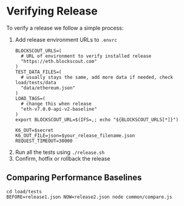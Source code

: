# Verifying Release

To verify a release we follow a simple process:
1. Add release environment URLs to `.envrc`
    ```
   BLOCKSCOUT_URLS=(
      # URL of environment to verify installed release
      "https://eth.blockscout.com"
   )
   TEST_DATA_FILES=(
      # usually stays the same, add more data if needed, check load/tests/data
      "data/ethereum.json"
   )
   LOAD_TAGS=(
      # change this when release
      "eth-v7.0.0-api-v2-baseline"
   )
   export BLOCKSCOUT_URL=$(IFS=,; echo "${BLOCKSCOUT_URLS[*]}")

   K6_OUT=$secret
   K6_OUT_FILE=json=$your_release_filename.json
   REQUEST_TIMEOUT=30000
    ```
2. Run all the tests using `./release.sh`
3. Confirm, hotfix or rollback the release

## Comparing Performance Baselines
```
cd load/tests
BEFORE=release1.json NOW=release2.json node common/compare.js
```